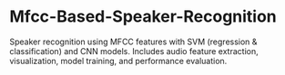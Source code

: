 # Mfcc-Based-Speaker-Recognition
Speaker recognition using MFCC features with SVM (regression &amp; classification) and CNN models. Includes audio feature extraction, visualization, model training, and performance evaluation.
